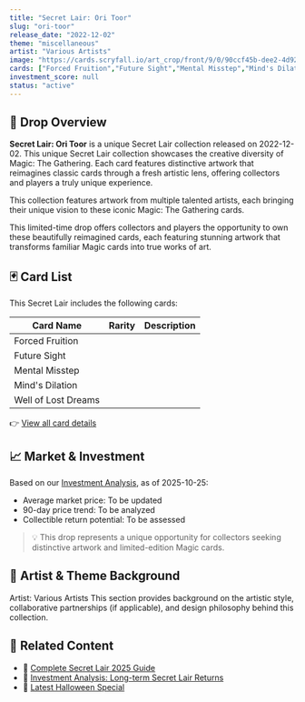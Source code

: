 ```yaml
---
title: "Secret Lair: Ori Toor"
slug: "ori-toor"
release_date: "2022-12-02"
theme: "miscellaneous"
artist: "Various Artists"
image: "https://cards.scryfall.io/art_crop/front/9/0/90ccf45b-dee2-4d92-bd45-05d77840d0c6.jpg?1682690779"
cards: ["Forced Fruition","Future Sight","Mental Misstep","Mind's Dilation","Well of Lost Dreams"]
investment_score: null
status: "active"
---
```


## 💠 Drop Overview
**Secret Lair: Ori Toor** is a unique Secret Lair collection released on 2022-12-02. This unique Secret Lair collection showcases the creative diversity of Magic: The Gathering. Each card features distinctive artwork that reimagines classic cards through a fresh artistic lens, offering collectors and players a truly unique experience.

This collection features artwork from multiple talented artists, each bringing their unique vision to these iconic Magic: The Gathering cards.

This limited-time drop offers collectors and players the opportunity to own these beautifully reimagined cards, each featuring stunning artwork that transforms familiar Magic cards into true works of art.

## 🃏 Card List
This Secret Lair includes the following cards:

| Card Name | Rarity | Description |
|-----------|---------|-------------|
| Forced Fruition |  |  |
| Future Sight |  |  |
| Mental Misstep |  |  |
| Mind's Dilation |  |  |
| Well of Lost Dreams |  |  |

👉 [View all card details](/cards?drop=ori-toor)

## 📈 Market & Investment
Based on our [Investment Analysis](/investment/ori-toor), as of 2025-10-25:
- Average market price: To be updated
- 90-day price trend: To be analyzed
- Collectible return potential: To be assessed

> 💡 This drop represents a unique opportunity for collectors seeking distinctive artwork and limited-edition Magic cards.

## 🎨 Artist & Theme Background
Artist: Various Artists
This section provides background on the artistic style, collaborative partnerships (if applicable), and design philosophy behind this collection.

## 🔗 Related Content
- 📰 [Complete Secret Lair 2025 Guide](/news/secret-lair-2025-complete-guide)
- 💼 [Investment Analysis: Long-term Secret Lair Returns](/investment)
- 🎃 [Latest Halloween Special](/drops/secret-scare-superdrop-2025)